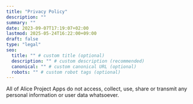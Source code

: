 ```yaml
---
title: "Privacy Policy"
description: ""
summary: ""
date: 2023-09-07T17:19:07+02:00
lastmod: 2025-05-24T16:22:00+09:00
draft: false
type: "legal"
seo:
  title: "" # custom title (optional)
  description: "" # custom description (recommended)
  canonical: "" # custom canonical URL (optional)
  robots: "" # custom robot tags (optional)
---
```


All of Alice Project Apps do not access, collect, use, share or transmit any personal information or user data whatsoever.
